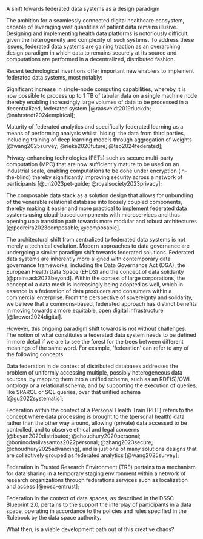 A shift towards federated data systems as a design paradigm

The ambition for a seamlessly connected digital healthcare ecosystem, capable of leveraging vast quantities of patient data remains illusive. Designing and implementing health data platforms is notoriously difficult, given the heterogeneity and complexity of such systems. To address these issues, federated data systems are gaining traction as an overarching design paradigm in which data to remains securely at its source and computations are performed in a decentralized, distributed fashion.

Recent technological inventions offer important new enablers to implement federated data systems, most notably:

Significant increase in single-node computing capabilities, whereby it is now possible to process up to 1 TB of tabular data on a single machine node thereby enabling increasingly large volumes of data to be processed in a decentralized, federated system [@raasveldt2019duckdb; @nahrstedt2024empirical];

Maturity of federated analytics and specifically federated learning as a means of performing analysis whilst 'hiding' the data from third parties, including training of deep learning models through aggregation of weights [@wang2025survey; @rieke2020future; @teo2024federated];

Privacy-enhancing technologies (PETs) such as secure multi-party computation (MPC) that are now sufficiently mature to be used on an industrial scale, enabling computations to be done under encryption (in-the-blind) thereby significantly improving security across a network of participants [@un2023pet-guide; @royalsociety2023privacy];

The composable data stack as a solution design that allows for unbundling of the venerable relational database into loosely coupled components, thereby making it easier and more practical to implement federated data systems using cloud-based components with microservices and thus opening up a transition path towards more modular and robust architectures [@pedreira2023composable; @composable].

The architectural shift from centralized to federated data systems is not merely a technical evolution. Modern approaches to data governance are undergoing a similar paradigm shift towards federated solutions. Federated data systems are inherently more aligned with contemporary data governance frameworks, including the Data Governance Act (DGA), the European Health Data Space (EHDS) and the concept of data solidarity [@prainsack2023beyond]. Within the context of large corporations, the concept of a data mesh is increasingly being adopted as well, which in essence is a federation of data producers and consumers within a commercial enterprise. From the perspective of sovereignty and solidarity, we believe that a commons-based, federated approach has distinct benefits in moving towards a more equitable, open digital infrastructure [@krewer2024digital].

However, this ongoing paradigm shift towards is not without challenges. The notion of what constitutes a federated data system needs to be defined in more detail if we are to see the forest for the trees between different meanings of the same word. For example, 'federation' can refer to any of the following concepts:

Data federation in de context of distributed databases addresses the problem of uniformly accessing multiple, possibly heterogeneous data sources, by mapping them into a unified schema, such as an RDF(S)/OWL ontology or a relational schema, and by supporting the execution of queries, like SPARQL or SQL queries, over that unified schema [@gu2022systematic];

Federation within the context of a Personal Health Train (PHT) refers to the concept where data processing is brought to the (personal health) data rather than the other way around, allowing (private) data accessed to be controlled, and to observe ethical and legal concerns [@beyan2020distributed; @choudhury2020personal; @boninodasilvasantos2022personal; @zhang2023secure; @choudhury2025advancing], and is just one of many solutions designs that are collectively grouped as federated analytics [@wang2025survey];

Federation in Trusted Research Environment (TRE) pertains to a mechanism for data sharing in a temporary staging environment within a network of research organizations through federations services such as localization and access [@eosc-entrust];

Federation in the context of data spaces, as described in the DSSC Blueprint 2.0, pertains to the support the interplay of participants in a data space, operating in accordance to the policies and rules specified in the Rulebook by the data space authority.

What then, is a viable development path out of this creative chaos?
